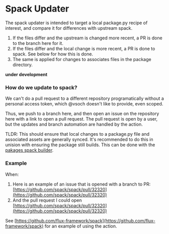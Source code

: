 # Spack Updater

The spack updater is intended to target a local package.py recipe of interest,
and compare it for differences with upstream spack.

1. If the files differ and the upstream is changed more recent, a PR is done to the branch here for it.
2. If the files differ and the local change is more recent, a PR is done to spack. See below for how this is done.
3. The same is applied for changes to associates files in the package directory.

**under development**

### How do we update to spack?

We can't do a pull request to a different repository programatically without a
personal access token, which @vsoch doesn't like to provide, even scoped.

Thus, we push to a branch here, and then open an issue on the repository here with
a link to open a pull request. The pull request is open by a user, but the updates and
branch automation are handled by the action.

TLDR: This should ensure that local changes to a package.py file and associated assets
are generally synced. It's recommended to do this in unision with ensuring the package
still builds. This can be done with the [pakages spack builder](https://syspack.github.io/pakages/).

### Example

When:

 1. Here is an example of an issue that is opened with a branch to PR: [https://github.com/spack/spack/pull/32320](https://github.com/spack/spack/pull/32320)
 2. And the pull request I could open [https://github.com/spack/spack/pull/32320](https://github.com/spack/spack/pull/32320)

See [https://github.com/flux-framework/spack](https://github.com/flux-framework/spack) for an example of using the action.
